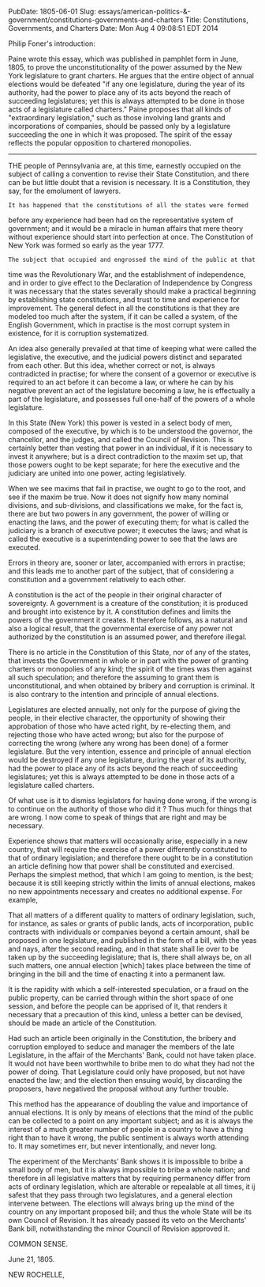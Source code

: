 PubDate: 1805-06-01
Slug: essays/american-politics-&-government/constitutions-governments-and-charters
Title: Constitutions, Governments, and Charters
Date: Mon Aug  4 09:08:51 EDT 2014

   Philip Foner's introduction:

   Paine wrote this essay, which was published in pamphlet form in June,
   1805, to prove the unconstitutionality of the power assumed by the New
   York legislature to grant charters. He argues that the entire object of
   annual elections would be defeated "if any one legislature, during the
   year of its authority, had the power to place any of its acts beyond the
   reach of succeeding legislatures; yet this is always attempted to be done
   in those acts of a legislature called charters." Paine proposes that all
   kinds of "extraordinary legislation," such as those involving land grants
   and incorporations of companies, should be passed only by a legislature
   succeeding the one in which it was proposed. The spirit of the essay
   reflects the popular opposition to chartered monopolies.

   ***

   THE people of Pennsylvania are, at this time, earnestly occupied on the
   subject of calling a convention to revise their State Constitution, and
   there can be but little doubt that a revision is necessary. It is a
   Constitution, they say, for the emolument of lawyers.

    It has happened that the constitutions of all the states were formed
   before any experience had been had on the representative system of
   government; and it would be a miracle in human affairs that mere theory
   without experience should start into perfection at once. The Constitution
   of New York was formed so early as the year 1777.

    The subject that occupied and engrossed the mind of the public at that
   time was the Revolutionary War, and the establishment of independence, and
   in order to give effect to the Declaration of Independence by Congress it
   was necessary that the states severally should make a practical beginning
   by establishing state constitutions, and trust to time and experience for
   improvement. The general defect in all the constitutions is that they are
   modeled too much after the system, if it can be called a system, of the
   English Government, which in practise is the most corrupt system in
   existence, for it is corruption systematized.

   An idea also generally prevailed at that time of keeping what were called
   the legislative, the executive, and the judicial powers distinct and
   separated from each other. But this idea, whether correct or not, is
   always contradicted in practise; for where the consent of a governor or
   executive is required to an act before it can become a law, or where he
   can by his negative prevent an act of the legislature becoming a law, he
   is effectually a part of the legislature, and possesses full one-half of
   the powers of a whole legislature.

   In this State (New York) this power is vested in a select body of men,
   composed of the executive, by which is to be understood the governor, the
   chancellor, and the judges, and called the Council of Revision. This is
   certainly better than vesting that power in an individual, if it is
   necessary to invest it anywhere; but is a direct contradiction to the
   maxim set up, that those powers ought to be kept separate; for here the
   executive and the judiciary are united into one power, acting
   legislatively.

   When we see maxims that fail in practise, we ought to go to the root, and
   see if the maxim be true. Now it does not signify how many nominal
   divisions, and sub-divisions, and classifications we make, for the fact
   is, there are but two powers in any government, the power of willing or
   enacting the laws, and the power of executing them; for what is called the
   judiciary is a branch of executive power; it executes the laws; and what
   is called the executive is a superintending power to see that the laws are
   executed.

   Errors in theory are, sooner or later, accompanied with errors in
   practise; and this leads me to another part of the subject, that of
   considering a constitution and a government relatively to each other.

   A constitution is the act of the people in their original character of
   sovereignty. A government is a creature of the constitution; it is
   produced and brought into existence by it. A constitution defines and
   limits the powers of the government it creates. It therefore follows, as a
   natural and also a logical result, that the governmental exercise of any
   power not authorized by the constitution is an assumed power, and
   therefore illegal.

   There is no article in the Constitution of this State, nor of any of the
   states, that invests the Government in whole or in part with the power of
   granting charters or monopolies of any kind; the spirit of the times was
   then against all such speculation; and therefore the assuming to grant
   them is unconstitutional, and when obtained by bribery and corruption is
   criminal. It is also contrary to the intention and principle of annual
   elections.

   Legislatures are elected annually, not only for the purpose of giving the
   people, in their elective character, the opportunity of showing their
   approbation of those who have acted right, by re-electing them, and
   rejecting those who have acted wrong; but also for the purpose of
   correcting the wrong (where any wrong has been done) of a former
   legislature. But the very intention, essence and principle of annual
   election would be destroyed if any one legislature, during the year of its
   authority, had the power to place any of its acts beyond the reach of
   succeeding legislatures; yet this is always attempted to be done in those
   acts of a legislature called charters.

   Of what use is it to dismiss legislators for having done wrong, if the
   wrong is to continue on the authority of those who did it ? Thus much for
   things that are wrong. I now come to speak of things that are right and
   may be necessary.

   Experience shows that matters will occasionally arise, especially in a new
   country, that will require the exercise of a power differently constituted
   to that of ordinary legislation; and therefore there ought to be in a
   constitution an article defining how that power shall be constituted and
   exercised. Perhaps the simplest method, that which I am going to mention,
   is the best; because it is still keeping strictly within the limits of
   annual elections, makes no new appointments necessary and creates no
   additional expense. For example,

   That all matters of a different quality to matters of ordinary
   legislation, such, for instance, as sales or grants of public lands, acts
   of incorporation, public contracts with individuals or companies beyond a
   certain amount, shall be proposed in one legislature, and published in the
   form of a bill, with the yeas and nays, after the second reading, and in
   that state shall lie over to be taken up by the succeeding legislature;
   that is, there shall always be, on all such matters, one annual election
   [which] takes place between the time of bringing in the bill and the time
   of enacting it into a permanent law.

   It is the rapidity with which a self-interested speculation, or a fraud on
   the public property, can be carried through within the short space of one
   session, and before the people can be apprised of it, that renders it
   necessary that a precaution of this kind, unless a better can be devised,
   should be made an article of the Constitution.

   Had such an article been originally in the Constitution, the bribery and
   corruption employed to seduce and manager the members of the late
   Legislature, in the affair of the Merchants' Bank, could not have taken
   place. It would not have been worthwhile to bribe men to do what they had
   not the power of doing. That Legislature could only have proposed, but not
   have enacted the law; and the election then ensuing would, by discarding
   the proposers, have negatived the proposal without any further trouble.

   This method has the appearance of doubling the value and importance of
   annual elections. It is only by means of elections that the mind of the
   public can be collected to a point on any important subject; and as it is
   always the interest of a much greater number of people in a country to
   have a thing right than to have it wrong, the public sentiment is always
   worth attending to. It may sometimes err, but never intentionally, and
   never long.

   The experiment of the Merchants' Bank shows it is impossible to bribe a
   small body of men, but it is always impossible to bribe a whole nation;
   and therefore in all legislative matters that by requiring permanency
   differ from acts of ordinary legislation, which are alterable or
   repealable at all times, it ij safest that they pass through two
   legislatures, and a general election intervene between. The elections will
   always bring up the mind of the country on any important proposed bill;
   and thus the whole State will be its own Council of Revision. It has
   already passed its veto on the Merchants' Bank bill, notwithstanding the
   minor Council of Revision approved it.

   COMMON SENSE.

   June 21, 1805.

   NEW ROCHELLE,

    

